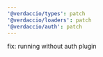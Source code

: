 ```yaml
---
'@verdaccio/types': patch
'@verdaccio/loaders': patch
'@verdaccio/auth': patch
---
```


fix: running without auth plugin
